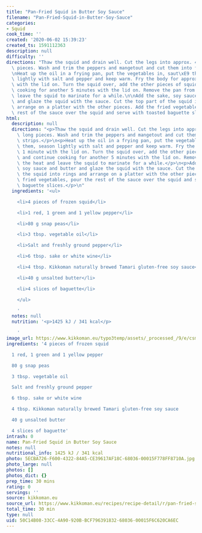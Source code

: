 ```yaml
---
title: "Pan-Fried Squid in Butter Soy Sauce"
filename: "Pan-Fried-Squid-in-Butter-Soy-Sauce"
categories:
- Squid
cook_time: ''
created: '2020-06-02 15:39:23'
created_ts: 1591112363
description: null
difficulty: ''
directions: "Thaw the squid and drain well. Cut the legs into approx. 4-5 cm long\
  \ pieces. Wash and trim the peppers and mangetout and cut them into fine strips.\n\
  \nHeat up the oil in a frying pan, put the vegetables in, saut\xE9 them, season\
  \ lightly with salt and pepper and keep warm. Fry the body for approx. 1 minute\
  \ with the lid on. Turn the squid over, add the other pieces of squid and continue\
  \ cooking for another 5 minutes with the lid on. Remove the pan from the heat and\
  \ leave the squid to marinate for a while.\n\nAdd the sake, soy sauce and butter\
  \ and glaze the squid with the sauce. Cut the top part of the squid into rings and\
  \ arrange on a platter with the other pieces. Add the fried vegetables, pour the\
  \ rest of the sauce over the squid and serve with toasted baguette slices."
html:
  description: null
  directions: "<p>Thaw the squid and drain well. Cut the legs into approx. 4-5 cm\
    \ long pieces. Wash and trim the peppers and mangetout and cut them into fine\
    \ strips.</p>\n<p>Heat up the oil in a frying pan, put the vegetables in, saut\xE9\
    \ them, season lightly with salt and pepper and keep warm. Fry the body for approx.\
    \ 1 minute with the lid on. Turn the squid over, add the other pieces of squid\
    \ and continue cooking for another 5 minutes with the lid on. Remove the pan from\
    \ the heat and leave the squid to marinate for a while.</p>\n<p>Add the sake,\
    \ soy sauce and butter and glaze the squid with the sauce. Cut the top part of\
    \ the squid into rings and arrange on a platter with the other pieces. Add the\
    \ fried vegetables, pour the rest of the sauce over the squid and serve with toasted\
    \ baguette slices.</p>\n"
  ingredients: '<ul>

    <li>4 pieces of frozen squid</li>

    <li>1 red, 1 green and 1 yellow pepper</li>

    <li>80 g snap peas</li>

    <li>3 tbsp. vegetable oil</li>

    <li>Salt and freshly ground pepper</li>

    <li>6 tbsp. sake or white wine</li>

    <li>4 tbsp. Kikkoman naturally brewed Tamari gluten-free soy sauce</li>

    <li>40 g unsalted butter</li>

    <li>4 slices of baguette</li>

    </ul>

    '
  notes: null
  nutrition: '<p>1425 kJ / 341 kcal</p>

    '
image_url: https://www.kikkoman.eu/typo3temp/assets/_processed_/9/e/csm_Gebratener-Tintenfisch-mit-Butter-Sojasauce_870x300_01_bd8974c55b.jpg
ingredients: '4 pieces of frozen squid

  1 red, 1 green and 1 yellow pepper

  80 g snap peas

  3 tbsp. vegetable oil

  Salt and freshly ground pepper

  6 tbsp. sake or white wine

  4 tbsp. Kikkoman naturally brewed Tamari gluten-free soy sauce

  40 g unsalted butter

  4 slices of baguette'
intrash: 0
name: Pan-Fried Squid in Butter Soy Sauce
notes: null
nutritional_info: 1425 kJ / 341 kcal
photo: 5ECBA726-F600-4322-84A5-CE39617AF18C-68036-00015F778FF8710A.jpg
photo_large: null
photos: []
photos_dict: {}
prep_time: 30 mins
rating: 0
servings: ''
source: kikkoman.eu
source_url: https://www.kikkoman.eu/recipes/recipe-detail/r/pan-fried-squid-in-butter-soy-sauce/
total_time: 30 min
type: null
uid: 50C14B08-33CC-4A90-920B-BCF796391832-68036-00015F6C620CA6EC
---
```

